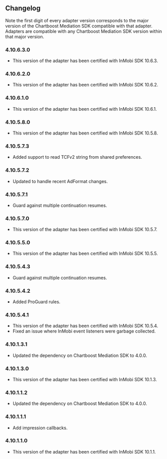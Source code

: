 ## Changelog

Note the first digit of every adapter version corresponds to the major version of the Chartboost Mediation SDK compatible with that adapter. 
Adapters are compatible with any Chartboost Mediation SDK version within that major version.

### 4.10.6.3.0
- This version of the adapter has been certified with InMobi SDK 10.6.3.

### 4.10.6.2.0
- This version of the adapter has been certified with InMobi SDK 10.6.2.

### 4.10.6.1.0
- This version of the adapter has been certified with InMobi SDK 10.6.1.

### 4.10.5.8.0
- This version of the adapter has been certified with InMobi SDK 10.5.8.

### 4.10.5.7.3
- Added support to read TCFv2 string from shared preferences.

### 4.10.5.7.2
- Updated to handle recent AdFormat changes.

### 4.10.5.7.1
- Guard against multiple continuation resumes.

### 4.10.5.7.0
- This version of the adapter has been certified with InMobi SDK 10.5.7.

### 4.10.5.5.0
- This version of the adapter has been certified with InMobi SDK 10.5.5.

### 4.10.5.4.3
- Guard against multiple continuation resumes.

### 4.10.5.4.2
- Added ProGuard rules.

### 4.10.5.4.1
- This version of the adapter has been certified with InMobi SDK 10.5.4.
- Fixed an issue where InMobi event listeners were garbage collected.

### 4.10.1.3.1
- Updated the dependency on Chartboost Mediation SDK to 4.0.0.

### 4.10.1.3.0
- This version of the adapter has been certified with InMobi SDK 10.1.3.

### 4.10.1.1.2
- Updated the dependency on Chartboost Mediation SDK to 4.0.0.

### 4.10.1.1.1
- Add impression callbacks.

### 4.10.1.1.0
- This version of the adapter has been certified with InMobi SDK 10.1.1.
